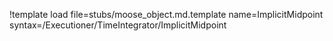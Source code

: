 !template load file=stubs/moose_object.md.template name=ImplicitMidpoint syntax=/Executioner/TimeIntegrator/ImplicitMidpoint